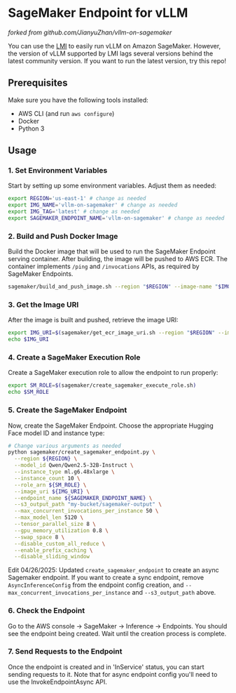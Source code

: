 # SageMaker Endpoint for vLLM

_forked from github.com/JianyuZhan/vllm-on-sagemaker_

You can use the [LMI](https://docs.djl.ai/docs/serving/serving/docs/lmi/index.html) to easily run vLLM on Amazon SageMaker. However, the version of vLLM supported by LMI lags several versions behind the latest community version. If you want to run the latest version, try this repo!

## Prerequisites

Make sure you have the following tools installed:
- AWS CLI (and run `aws configure`)
- Docker
- Python 3

## Usage

### 1. Set Environment Variables

Start by setting up some environment variables. Adjust them as needed:

```sh
export REGION='us-east-1' # change as needed
export IMG_NAME='vllm-on-sagemaker' # change as needed
export IMG_TAG='latest' # change as needed
export SAGEMAKER_ENDPOINT_NAME='vllm-on-sagemaker' # change as needed
```

### 2. Build and Push Docker Image

Build the Docker image that will be used to run the SageMaker Endpoint serving container. After building, the image will be pushed to AWS ECR. The container implements `/ping` and `/invocations` APIs, as required by SageMaker Endpoints.

```sh
sagemaker/build_and_push_image.sh --region "$REGION" --image-name "$IMG_NAME" --tag "$IMG_TAG"
```

### 3. Get the Image URI

After the image is built and pushed, retrieve the image URI:

```sh
export IMG_URI=$(sagemaker/get_ecr_image_uri.sh --region "$REGION" --img-name "$IMG_NAME" --tag "$IMG_TAG")
echo $IMG_URI
```

### 4. Create a SageMaker Execution Role

Create a SageMaker execution role to allow the endpoint to run properly:

```sh
export SM_ROLE=$(sagemaker/create_sagemaker_execute_role.sh)
echo $SM_ROLE
```

### 5. Create the SageMaker Endpoint

Now, create the SageMaker Endpoint. Choose the appropriate Hugging Face model ID and instance type:

```sh
# Change various arguments as needed
python sagemaker/create_sagemaker_endpoint.py \
  --region ${REGION} \
  --model_id Qwen/Qwen2.5-32B-Instruct \
  --instance_type ml.g6.48xlarge \
  --instance_count 10 \
  --role_arn ${SM_ROLE} \
  --image_uri ${IMG_URI} \
  --endpoint_name ${SAGEMAKER_ENDPOINT_NAME} \
  --s3_output_path "my-bucket/sagemaker-output" \
  --max_concurrent_invocations_per_instance 50 \
  --max_model_len 5120 \
  --tensor_parallel_size 8 \
  --gpu_memory_utilization 0.8 \
  --swap_space 8 \
  --disable_custom_all_reduce \
  --enable_prefix_caching \
  --disable_sliding_window
```

Edit 04/26/2025: Updated `create_sagemaker_endpoint` to create an async Sagemaker endpoint. If you want to create a sync endpoint, remove `AsyncInferenceConfig` from the endpoint config creation, and `--max_concurrent_invocations_per_instance` and `--s3_output_path` above.

### 6. Check the Endpoint

Go to the AWS console -> SageMaker -> Inference -> Endpoints. You should see the endpoint being created. Wait until the creation process is complete.

### 7. Send Requests to the Endpoint

Once the endpoint is created and in 'InService' status, you can start sending requests to it. Note that for async endpoint config you'll need to use the InvokeEndpointAsync API.
